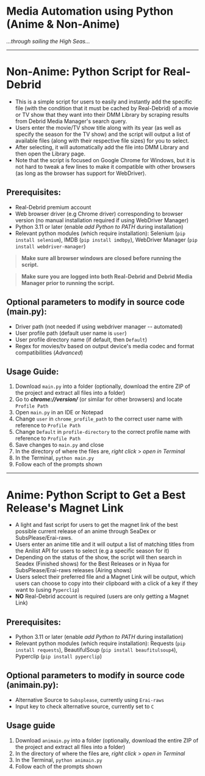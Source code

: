 # **Media Automation using Python (Anime & Non-Anime)**
*...through sailing the High Seas...*

---

# **Non-Anime**: Python Script for Real-Debrid

* This is a simple script for users to easily and instantly add the specific file (with the condition that it must be cached by Real-Debrid) of a movie or TV show that they want into their DMM Library by scraping results from Debrid Media Manager's search query.
* Users enter the movie/TV show title along with its year (as well as specify the season for the TV show) and the script will output a list of available files (along with their respective file sizes) for you to select.
* After selecting, it will automatically add the file into DMM Library and then open the Library page.
* Note that the script is focused on Google Chrome for Windows, but it is not hard to tweak a few lines to make it compatible with other browsers (as long as the browser has support for WebDriver).

## Prerequisites: 
* Real-Debrid premium account 
* Web browser driver (e.g Chrome driver) corresponding to browser version (no manual installation required if using WebDriver Manager)
* Python 3.11 or later (enable *add Python to PATH* during installation)
* Relevant python modules (which require installation): Selenium (`pip install selenium`), IMDB (`pip install imdbpy`), WebDriver Manager (`pip install webdriver-manager`)

> **Make sure all browser windows are closed before running the script.**

> **Make sure you are logged into both Real-Debrid and Debrid Media Manager prior to running the script.**

## Optional parameters to modify in source code (main.py):
* Driver path (not needed if using webdriver manager -- automated)
* User profile path (default user name is `user`)
* User profile directory name (if default, then `Default`)
* Regex for movies/tv based on output device's media codec and format compatibilities (*Advanced*)

## Usage Guide:
1. Download `main.py` into a folder (optionally, download the entire ZIP of the project and extract all files into a folder)
2. Go to ***chrome://version/*** (or similar for other browsers) and locate `Profile Path`
3. Open `main.py` in an IDE or Notepad
4. Change `user` in `chrome_profile_path` to the correct user name with reference to `Profile Path`
5. Change `Default` in `profile-directory` to the correct profile name with reference to `Profile Path`
6. Save changes to `main.py` and close
7. In the directory of where the files are, *right click* > *open in Terminal*
8. In the Terminal, `python main.py`
9. Follow each of the prompts shown

---

# **Anime**: Python Script to Get a Best Release's Magnet Link

* A light and fast script for users to get the magnet link of the best possible current release of an anime through SeaDex or SubsPlease/Erai-raws.
* Users enter an anime title and it will output a list of matching titles from the Anilist API for users to select (e.g a specific season for it)
* Depending on the status of the show, the script will then search in Seadex (Finished shows) for the Best Releases or in Nyaa for SubsPlease/Erai-raws releases (Airing shows)
* Users select their preferred file and a Magnet Link will be output, which users can choose to copy into their clipboard with a click of a key if they want to (using `Pyperclip`)
* **NO** Real-Debrid account is required (users are only getting a Magnet Link)

## Prerequisites:
* Python 3.11 or later (enable *add Python to PATH* during installation)
* Relevant python modules (which require installation): Requests (`pip install requests`), BeautifulSoup (`pip install beaufitulsoup4`), Pyperclip (`pip install pyperclip`)

## Optional parameters to modify in source code (animain.py):
* Alternative Source to `Subsplease`, currently using `Erai-raws`
* Input key to check alternative source, currently set to `C`

## Usage guide
1. Download `animain.py` into a folder (optionally, download the entire ZIP of the project and extract all files into a folder)
2. In the directory of where the files are, *right click* > *open in Terminal*
3. In the Terminal, `python animain.py`
4. Follow each of the prompts shown